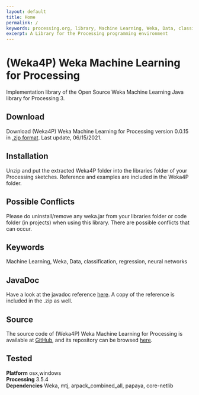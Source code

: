 ```yaml
---
layout: default
title: Home
permalink: /
keywords: processing.org, library, Machine Learning, Weka, Data, classification, regression, neural networks
excerpt: A Library for the Processing programming environment
---
```


# (Weka4P) Weka Machine Learning for Processing

Implementation library of the Open Source Weka Machine Learning Java library for Processing 3.


## Download
Download (Weka4P) Weka Machine Learning for Processing version 0.0.15 in [.zip format](./download/Weka4P-1.zip). Last update, 06/15/2021.

## Installation
Unzip and put the extracted Weka4P folder into the libraries folder of your Processing sketches. Reference and examples are included in the Weka4P folder.

## Possible Conflicts
Please do uninstall/remove any weka.jar from your libraries folder or code folder (in projects) when using this library. There are possible conflicts that can occur.

## Keywords
Machine Learning, Weka, Data, classification, regression, neural networks

## JavaDoc
Have a look at the javadoc reference [here](./reference/doc). A copy of the reference is included in the .zip as well.

## Source
The source code of (Weka4P) Weka Machine Learning for Processing is available at [GitHub](https://github.com/howieliang/Weka4P), and its repository can be browsed [here](https://github.com/howieliang/Weka4P).

## Tested

**Platform** osx,windows  
**Processing** 3.5.4  
**Dependencies** Weka, mtj, arpack_combined_all, papaya, core-netlib
